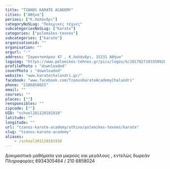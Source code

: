 ```yaml
---
title: "TZANOS KARATE ACADEMY"
cities: ["Αθήνα"]
perioxi: ["Κ.Χαλάνδρι"]
categoryNoSLug: "Πολεμικές τέχνες"
subcategoriesNoSLug: ["Karate"]
categories: ["polemikes-texnes"]
subcategories: ["karate"]
organisationid: ""
organisation: ""
orgurl: "-"
address: "Σαρανταπόρου 47 , Κ.Χαλάνδρι, 15231 Αθήνα"
logoimg: "https://www.polemikes-tehnes.gr/pics/logos/b/2017827103350926.png"
profilePhoto : "downloaded"
coverPhoto : "downloaded"
website: "www.karatechalandri.gr/"
facebook: "www.facebook.com/TzanosKarateAcademyChalandri"
phone: "2106858025"
email: ""
courses: ""
places: [""]
rensponsibles: ""
zipcode: [""]
UID: "school201120181910"
latitude: ""
longitude: ""
url: "tzanos-karate-academy/athina/polemikes-texnes/karate"
slug: "tzanos-karate-academy"
aliases:
    - /school201120181910
---
```



Δοκιμαστικά μαθήματα για μικρούς και μεγάλους , εντελώς δωρεάν Πληροφορίες 6934305464 / 210 6858024


